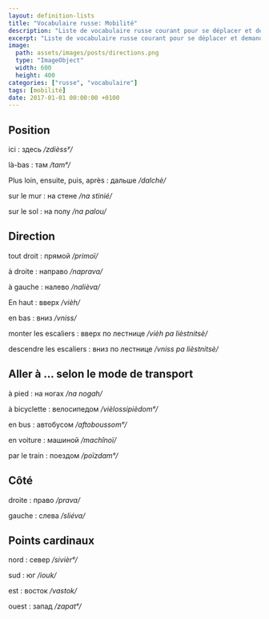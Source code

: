 ```yaml
---
layout: definition-lists
title: "Vocabulaire russe: Mobilité"
description: "Liste de vocabulaire russe courant pour se déplacer et demander sa route."
excerpt: "Liste de vocabulaire russe courant pour se déplacer et demander sa route."
image:
  path: assets/images/posts/directions.png
  type: "ImageObject"
  width: 600
  height: 400
categories: ["russe", "vocabulaire"]
tags: [mobilité]
date: 2017-01-01 00:00:00 +0100
---
```


## Position

ici
: здесь
*/zdièssʸ/*

là-bas
: там
*/tamᵉ/*

Plus loin, ensuite, puis, après
: дальше
*/dalchè/*

sur le mur
: на стене
*/na stinié/*

sur le sol
: на полу
*/na palou/*


## Direction

tout droit
: прямой
*/primoï/*

à droite
: направо
*/naprava/*

à gauche
: налево
*/nalièva/*

En haut
: вверх
*/vièh/*

en bas
: вниз
*/vniss/*

monter les escaliers
: вверх по лестнице
*/vièh pa lièstnitsè/*

descendre les escaliers
: вниз по лестнице
*/vniss pa lièstnitsè/*


## Aller à … selon le mode de transport

à pied
: на ногах
*/na nogah/*

à bicyclette
: велосипедом
*/vièlossipièdomᵉ/*

en bus
: автобусом
*/aftoboussomᵉ/*

en voiture
: машиной
*/machînoï/*

par le train
: поездом
*/poïzdamᵉ/*


## Côté

droite
: право
*/prava/*

gauche
: слева
*/sliéva/*


## Points cardinaux

nord
: север
*/sivièrᵉ/*

sud
: юг
*/iouk/*

est
: восток
*/vastok/*

ouest
: запад
*/zapatᵉ/*
